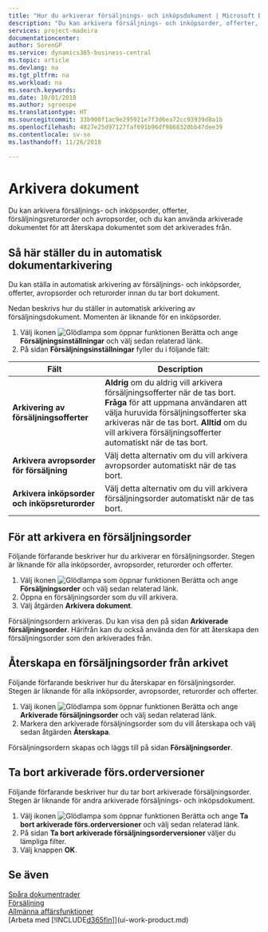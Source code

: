 ```yaml
---
title: "Hur du arkiverar försäljnings- och inköpsdokument | Microsoft Docs"
description: "Du kan arkivera försäljnings- och inköpsorder, offerter, försäljningsreturorder och avropsorder, och du kan använda arkiverade dokumentet för att återskapa dokumentet som det arkiverades från."
services: project-madeira
documentationcenter: 
author: SorenGP
ms.service: dynamics365-business-central
ms.topic: article
ms.devlang: na
ms.tgt_pltfrm: na
ms.workload: na
ms.search.keywords: 
ms.date: 10/01/2018
ms.author: sgroespe
ms.translationtype: HT
ms.sourcegitcommit: 33b900f1ac9e295921e7f3d6ea72cc93939d8a1b
ms.openlocfilehash: 4827e25d97127faf691b96df9868320bb47dee39
ms.contentlocale: sv-se
ms.lasthandoff: 11/26/2018

---
```

# <a name="archive-documents"></a>Arkivera dokument
Du kan arkivera försäljnings- och inköpsorder, offerter, försäljningsreturorder och avropsorder, och du kan använda arkiverade dokumentet för att återskapa dokumentet som det arkiverades från.

## <a name="to-set-up-automatic-document-archiving"></a>Så här ställer du in automatisk dokumentarkivering  
Du kan ställa in automatisk arkivering av försäljnings- och inköpsorder, offerter, avropsorder och returorder innan du tar bort dokument.

Nedan beskrivs hur du ställer in automatisk arkivering av försäljningsdokument. Momenten är liknande för en inköpsorder.
1.  Välj ikonen ![Glödlampa som öppnar funktionen Berätta](media/ui-search/search_small.png "Berätta vad du vill göra") och ange **Försäljningsinställningar** och välj sedan relaterad länk.
2. På sidan **Försäljningsinställningar** fyller du i följande fält:

|Fält|Description|
|-----|-----------|
|**Arkivering av försäljningsofferter**|**Aldrig** om du aldrig vill arkivera försäljningsofferter när de tas bort. **Fråga** för att uppmana användaren att välja huruvida försäljningsofferter ska arkiveras när de tas bort. **Alltid** om du vill arkivera försäljningsofferter automatiskt när de tas bort.|
|**Arkivera avropsorder för försäljning**|Välj detta alternativ om du vill arkivera avropsorder automatiskt när de tas bort.|
|**Arkivera inköpsorder och inköpsreturorder**|Välj detta alternativ om du vill arkivera försäljningsorder automatiskt när de tas bort.|

## <a name="to-archive-a-sales-order"></a>För att arkivera en försäljningsorder
Följande förfarande beskriver hur du arkiverar en försäljningsorder. Stegen är liknande för alla inköpsorder, avropsorder, returorder och offerter.

1.  Välj ikonen ![Glödlampa som öppnar funktionen Berätta](media/ui-search/search_small.png "Glödlampa som öppnar funktionen Berätta") och ange **Försäljningsorder** och välj sedan relaterad länk.  
2.  Öppna en försäljningsorder som du vill arkivera.  
3.  Välj åtgärden **Arkivera dokument**.

Försäljningsordern arkiveras. Du kan visa den på sidan **Arkiverade försäljningsorder**. Härifrån kan du också använda den för att återskapa den försäljningsorder som den arkiverades från.

## <a name="to-recreate-a-sales-order-from-the-archive"></a>Återskapa en försäljningsorder från arkivet
Följande förfarande beskriver hur du återskapar en försäljningsorder. Stegen är liknande för alla inköpsorder, avropsorder, returorder och offerter.

1.  Välj ikonen ![Glödlampa som öppnar funktionen Berätta](media/ui-search/search_small.png "Berätta vad du vill göra") och ange **Arkiverade försäljningsorder** och välj sedan relaterad länk.
2.  Markera den arkiverade försäljningsorder som du vill återskapa och välj sedan åtgärden **Återskapa**.  

Försäljningsordern skapas och läggs till på sidan **Försäljningsorder**.

## <a name="to-delete-archived-sales-orders"></a>Ta bort arkiverade förs.orderversioner
Följande förfarande beskriver hur du tar bort arkiverade försäljningsorder. Stegen är liknande för andra arkiverade försäljnings- och inköpsdokument.

1.  Välj ikonen ![Glödlampa som öppnar funktionen Berätta](media/ui-search/search_small.png "Berätta vad du vill göra") och ange **Ta bort arkiverade förs.orderversioner** och välj sedan relaterad länk.  
2.  På sidan **Ta bort arkiverade försäljningsorderversioner** väljer du lämpliga filter.  
3.  Välj knappen **OK**.

## <a name="see-also"></a>Se även
[Spåra dokumentrader](across-how-to-track-document-lines.md)  
[Försäljning](sales-manage-sales.md)  
[Allmänna affärsfunktioner](ui-across-business-areas.md)  
[Arbeta med [!INCLUDE[d365fin](includes/d365fin_md.md)]](ui-work-product.md)

